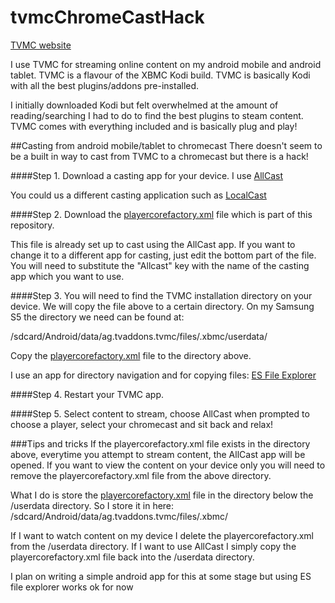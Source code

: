 # tvmcChromeCastHack

[TVMC website](http://www.tvaddons.ag/tvmc-android/)

I use TVMC for streaming online content on my android mobile and android tablet. TVMC is a flavour of the XBMC Kodi build. TVMC is basically Kodi with all the best plugins/addons pre-installed. 

I initially downloaded Kodi but felt overwhelmed at the amount of reading/searching I had to do to find the best plugins to steam content. TVMC comes with everything included and is basically plug and play!

##Casting from android mobile/tablet to chromecast
There doesn't seem to be a built in way to cast from TVMC to a chromecast but there is a hack!

####Step 1. 
Download a casting app for your device. I use [AllCast](https://play.google.com/store/apps/details?id=com.koushikdutta.cast&hl=en)

You could us a different casting application such as [LocalCast](https://play.google.com/store/apps/details?id=de.stefanpledl.localcast&hl=en)

####Step 2. 
Download the [playercorefactory.xml](playercorefactory.xml) file which is part of this repository. 

This file is already set up to cast using the AllCast app. If you want to change it to a different app for casting, just edit the bottom part of the file. You will need to substitute the "Allcast" key with the name of the casting app which you want to use.

####Step 3. 
You will need to find the TVMC installation directory on your device. We will copy the file above to a certain directory. On my Samsung S5 the directory we need can be found at:

/sdcard/Android/data/ag.tvaddons.tvmc/files/.xbmc/userdata/

Copy the [playercorefactory.xml](playercorefactory.xml) file to the directory above.

I use an app for directory navigation and for copying files:
[ES File Explorer](https://play.google.com/store/apps/details?id=com.estrongs.android.pop&hl=en)

####Step 4. 
Restart your TVMC app. 

####Step 5. 
Select content to stream, choose AllCast when prompted to choose a player, select your chromecast and sit back and relax!

###Tips and tricks
If the playercorefactory.xml file exists in the directory above, everytime you attempt to stream content, the AllCast app will be opened. If you want to view the content on your device only you will need to remove the playercorefactory.xml file from the above directory.

What I do is store the [playercorefactory.xml](playercorefactory.xml) file in the directory below the /userdata directory. So I store it in here: 
/sdcard/Android/data/ag.tvaddons.tvmc/files/.xbmc/

If I want to watch content on my device I delete the playercorefactory.xml from the /userdata directory. If I want to use AllCast I simply copy the playercorefactory.xml file back into the /userdata directory.

I plan on writing a simple android app for this at some stage but using ES file explorer works ok for now

